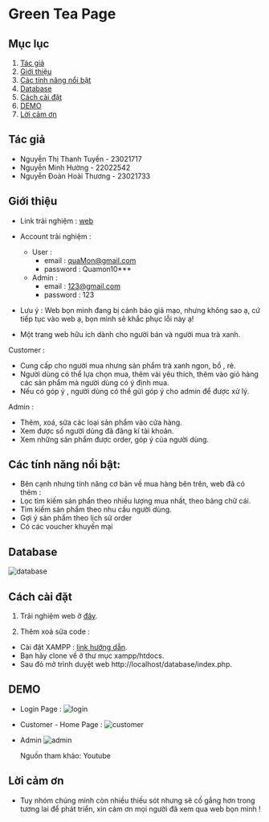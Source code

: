 
# Green Tea Page
## Mục lục

1. [Tác giả](#tác-giả)
2. [Giới thiệu](#giới-thiệu)
3. [Các tính năng nổi bật](#các-tính-năng-nổi-bật)
4. [Database](#database)
5. [Cách cài đặt](#cách-cài-đặt)
6. [DEMO](#demo)
7. [Lời cảm ơn](#lời-cảm-ơn)

## Tác giả

- Nguyễn Thị Thanh Tuyền - 23021717
- Nguyễn Minh Hường - 22022542
- Nguyễn Đoàn Hoài Thương - 23021733

## Giới thiệu

- Link trải nghiệm : [web](http://greeaantea.greenteawebsite.great-site.net/)
- Account trải nghiệm :
  - User :
    - email : quaMon@gmail.com
    - password : Quamon10***
  - Admin :
    - email : 123@gmail.com
    - password : 123

- Lưu ý : Web bọn mình đang bị cảnh báo giả mạo, nhưng không sao ạ, cứ tiếp tục vào web ạ, bọn mình sẽ khắc phục lỗi này ạ!
  
- Một trang web hữu ích dành cho người bán và người mua trà xanh.

Customer : 
- Cung cấp cho người mua nhưng sản phẩm trà xanh ngon, bổ , rẻ.
- Người dùng có thể lựa chọn mua, thêm vài yêu thích, thêm vào giỏ hàng các sản phẩm mà người dùng có ý định mua.
- Nếu có góp ý , người dùng có thể gửi góp ý cho admin để được xử lý.

Admin :
- Thêm, xoá, sửa các loại sản phẩm vào cửa hàng.
- Xem được số người dùng đã đăng kí tài khoản.
- Xem những sản phẩm được order, góp ý của người dùng.

## Các tính năng nổi bật:

- Bên cạnh nhưng tính năng cơ bản về mua hàng bên trên, web đã có thêm :
- Lọc tìm kiếm sản phẩn theo nhiều lượng mua nhất, theo bảng chữ cái.
- Tìm kiếm sản phẩm theo nhu cầu người dùng.
- Gợi ý sản phẩm theo lịch sử order
- Có các voucher khuyến mại

## Database
![database](https://drive.google.com/uc?id=1j4IhuaWgknol3HKh0smUqAvQK4ZkVY2c)

## Cách cài đặt

1. Trải nghiệm web ở [đây](http://greeaantea.greenteawebsite.great-site.net/).
   
2. Thêm xoá sửa code :
- Cài đặt XAMPP : [link hướng dẫn](https://www.youtube.com/watch?v=IIKOHBi3SU8&list=PLyxSzL3F7487f2BrlHKg87WlUEennWOKu).
- Bạn hãy clone về ở thư mục xampp/htdocs.
- Sau đó mở trình duyệt web http://localhost/database/index.php.

## DEMO

- Login Page :
  ![login](https://drive.google.com/uc?id=15-i6JpdVBzMj6tI91uWBgYl67Wi6nxYi)
- Customer - Home Page :
  ![customer](https://drive.google.com/uc?id=1D0JQgI7nGbMCVkTLKescljEdrq3nnh_H)
- Admin
  ![admin](https://drive.google.com/uc?id=1aVMBvFvb4Q0UlfPsyiBQuAJs7PE3-GB9)

  Nguồn tham khảo: Youtube

## Lời cảm ơn

- Tuy nhóm chúng mình còn nhiều thiếu sót nhưng sẽ cố gắng hơn trong tương lai để phát triển, xin cảm ơn mọi người đã xem qua web bọn mình !
